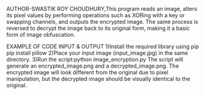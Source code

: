 AUTHOR-SWASTIK ROY CHOUDHURY,This program reads an image, alters its pixel values by performing operations such as XORing with a key or swapping channels, and outputs the encrypted image. The same process is reversed to decrypt the image back to its original form, making it a basic form of image obfuscation.

EXAMPLE OF CODE INPUT & OUTPUT
1)Install the required library using pip
pip install pillow
2)Place your input image (input_image.jpg) in the same directory.
3)Run the script:python image_encryption.py
The script will generate an encrypted_image.png and a decrypted_image.png. The encrypted image will look different from the original due to pixel manipulation, but the decrypted image should be visually identical to the original.


